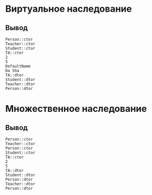 # Виртуальное наследование
## Вывод
```
Person::ctor
Teacher::ctor
Student::ctor
TA::ctor
2
5
DefaultName
Da Sha
TA::dtor
Student::dtor
Teacher::dtor
Person::dtor
```
# Множественное наследование
## Вывод
```
Person::ctor
Teacher::ctor
Person::ctor
Student::ctor
TA::ctor
2
5
TA::dtor
Student::dtor
Person::dtor
Teacher::dtor
Person::dtor
```